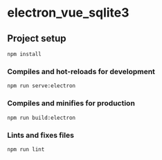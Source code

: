 # electron_vue_sqlite3

## Project setup
```
npm install
```

### Compiles and hot-reloads for development
```
npm run serve:electron
```

### Compiles and minifies for production
```
npm run build:electron
```

### Lints and fixes files
```
npm run lint
```
